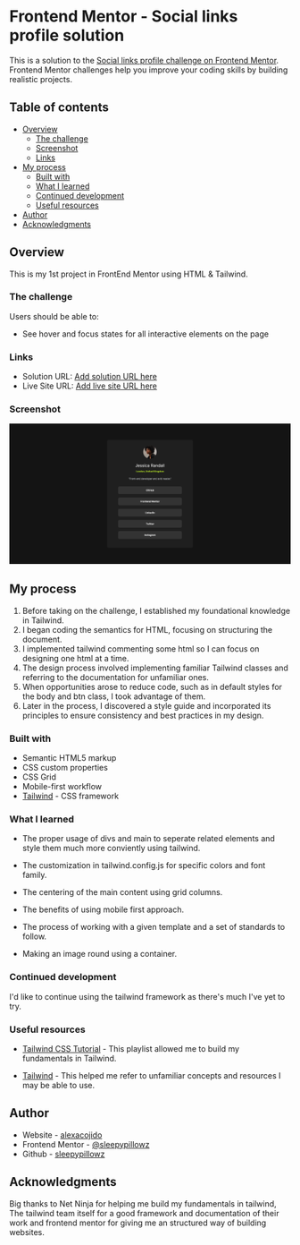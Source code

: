 # Frontend Mentor - Social links profile solution

This is a solution to the [Social links profile challenge on Frontend Mentor](https://www.frontendmentor.io/challenges/social-links-profile-UG32l9m6dQ). Frontend Mentor challenges help you improve your coding skills by building realistic projects. 

## Table of contents

- [Overview](#overview)
  - [The challenge](#the-challenge)
  - [Screenshot](#screenshot)
  - [Links](#links)
- [My process](#my-process)
  - [Built with](#built-with)
  - [What I learned](#what-i-learned)
  - [Continued development](#continued-development)
  - [Useful resources](#useful-resources)
- [Author](#author)
- [Acknowledgments](#acknowledgments)

## Overview

This is my 1st project in FrontEnd Mentor using HTML & Tailwind.

### The challenge

Users should be able to:

- See hover and focus states for all interactive elements on the page

### Links

- Solution URL: [Add solution URL here](https://www.frontendmentor.io/solutions/responsive-social-links-using-css-grid-zG8jOPkoUQ)
- Live Site URL: [Add live site URL here](https://sleepypillowz-social-links.netlify.app/)

### Screenshot

![](./screenshot.png)

## My process

  1. Before taking on the challenge, I established my foundational knowledge in Tailwind.
  2. I began coding the semantics for HTML, focusing on structuring the document.
  3. I implemented tailwind commenting some html so I can focus on designing one html at a time.
  4. The design process involved implementing familiar Tailwind classes and referring to the documentation for unfamiliar ones.
  5. When opportunities arose to reduce code, such as in default styles for the body and btn class, I took advantage of them.
  6. Later in the process, I discovered a style guide and incorporated its principles to ensure consistency and best practices in my design.

### Built with

- Semantic HTML5 markup
- CSS custom properties
- CSS Grid
- Mobile-first workflow
- [Tailwind](https://tailwindcss.com/) - CSS framework

### What I learned

- The proper usage of divs and main to seperate related elements and style them much more conviently using tailwind.

- The customization in tailwind.config.js for specific colors and font family.

- The centering of the main content using grid columns.

- The benefits of using mobile first approach.

- The process of working with a given template and a set of standards to follow.

- Making an image round using a container.

### Continued development

I'd like to continue using the tailwind framework as there's much I've yet to try.

### Useful resources

- [Tailwind CSS Tutorial](https://www.youtube.com/watch?v=bxmDnn7lrnk&list=PL4cUxeGkcC9gpXORlEHjc5bgnIi5HEGhw) - This playlist allowed me to build my fundamentals in Tailwind.

- [Tailwind](https://tailwindcss.com/) - This helped me refer to unfamiliar concepts and resources I may be able to use.

## Author

- Website - [alexacojido](https://alexacojido.netlify.app/)
- Frontend Mentor - [@sleepypillowz](https://www.frontendmentor.io/profile/sleepypillowz)
- Github - [sleepypillowz](https://github.com/sleepypillowz)

## Acknowledgments

Big thanks to Net Ninja for helping me build my fundamentals in tailwind, The tailwind team itself for a good framework and documentation of their work and frontend mentor for giving me an structured way of building websites.
